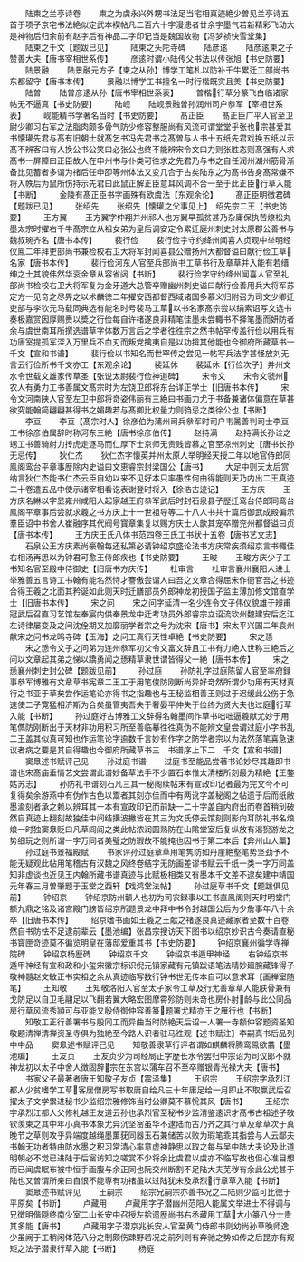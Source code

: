 <!-- { "loadSidebar": true } -->
　　陆柬之兰亭诗卷
　　柬之为虞永兴外甥书法足当宅相真迹絶少曽见兰亭诗五首于项子京宅书法絶似定武本褉帖凡二百六十字漫漶者廿余字墨气若新精彩飞动大是神物后归余前有赵字后有神品二字印记当是魏国故物【冯梦祯快雪堂集】
　　陆柬之千文【题跋已见】
　　陆柬之头陀寺碑
　　陆彦逺
　　陆彦逺柬之子赞善大夫【唐书宰相世系传】
　　彦逺时谓小陆传父书法以传张旭【书史防要】
　　陆景融
　　陆景融元方子【柬之从孙】博学工笔札以防补千牛累迁工部尚书东都留守【唐书本传】
　　景融以博学工书擅名一时行楷既实且羙【书史防要】
　　陆曽
　　陆曽彦逺从孙【唐书宰相世系表】
　　曽楷行草分篆飞白临诸家帖无不逼真【书史防要】
　　陆岘
　　陆岘景融曽孙润州司户叅军【宰相世系表】
　　岘能精书学著名当时【书史防要】
　　髙正臣
　　髙正臣广平人官至卫尉少卿习右军之法脂肉颇多骨气防少修容整服尚有风流可谓堂堂乎张也宗甚爱其书懐瓘先君与髙有旧朝士就髙乞书冯先君书之髙曽与人书十五纸先君戏换五纸以示髙不辨客曰有人换公书公笑曰必张公也终不能辨宋令文曰力则张胜态则髙强有人求髙书一屏障曰正臣故人在申州书与仆类可徃求之先君乃与书之自任润州湖州筋骨渐备比见蓄者多谓为禇后任申卲等州体法又变几合于古矣陆东之为髙书告身髙常嫌不将入帙后为鼠所伤持示先君曰此鼠正解正臣意耳风调不合一至于此正臣行草入能【书断】
　　金陵有髙正臣书字画殊有欧虞法【东观余论】
　　髙正臣明徴君碑【题跋已见】
　　张绍先
　　张绍先【懐瓘之父事见上】　绍先宗二王【书史防要】
　　王方翼
　　王方翼字仲翔并州祁人也方翼早孤贫甚乃杂庸保执苦燎松丸墨太宗时擢右千牛髙宗立从祖女弟为皇后调安定令累迁庭州刺史封太原郡公善书与魏叔琬齐名【唐书本传】
　　裴行俭
　　裴行俭字守约绛州闻喜人贞观中举明经仪鳯二年拜吏部尚书兼检校右卫大将军封闻喜县公赠扬州大都督谥曰献行俭工草名家【唐书本传】
　　裴行俭河东人官至兵部尚书工草书行及章草并入能有若缙绅之士其貌伟然华衮金章从容省闼【书断】
　　裴行俭字守约绛州闻喜人官至礼部尚书检校右卫大将军复为金牙道大总管卒赠幽州刺史谥曰献行俭善用兵大将军苏定方一见竒之尽畀之以术麟徳二年擢安西都督西域诸国多慕义归附召为司文少卿迁吏部与李钦元马载同典选有能名时号裴马工草以书名家髙宗尝以绢素诏写文选书奏极嘉赏因厚赐赉以奬之行俭每自许禇遂良非精笔佳墨未尝輙书不择笔墨而妍防者余与虞世南耳所撰选谱草字体数万言后之学者徃徃宗之然书帖罕传盖行俭以用兵有功唐室提孤军深入万里兵不血刃而叛党擒夷自是以功揜其他能也今御府所藏草书一千文【宣和书谱】
　　裴行俭以书知名而世罕传之尝见一帖写兵法字甚怪放刘无言云行俭所书千文亦工【东观余论】
　　裴延休
　　裴延休【行俭次子】并州文水令世载文雄家传草圣【张说太尉裴行俭神道碑】
　　宋令文
　　宋令文虢州农人有勇力工书善属文髙宗时为左饶卫郎将东台详正学士【旧唐书本传】
　　宋令文河南陕人官至左卫中郎将竒姿伟丽有三絶曰书画力尤于书备兼诸体偏意在草甚欲究能翰简翩翩甚得书之媚趣若与髙卿比权量力则驺忌之类徐公也【书断】
　　李亘
　　李亘【髙宗时人】徐彦伯为蒲州司兵叅军时司户韦暠善判司士李亘工书徐彦伯属辞时称河东三絶【唐书徐彦伯传】
　　赵持满
　　赵持满长孙诠之甥工书善骑射力抟虎走逐马而仁厚下士京师无贵贱皆慕之官至凉州刺史【唐书长孙无忌传】
　　狄仁杰
　　狄仁杰字懐英并州太原人举明经天授二年以地官侍郎同鳯阁鸾台平章事歴除内史谥曰文恵睿宗封梁国公【唐书】
　　大足中则天太后赏纳言狄仁杰能书仁杰云臣自幼以来不见好本只率愚性何由得能则天乃内出二王真迹二十卷遣五品中使示诸宰相看讫表谢登时将入【徐浩古迹记】
　　王方庆
　　王方庆名綝以字显雍州咸阳人起家越王府叅军武后时封石泉县子歴迁鸾台侍郎同鸾台鳯阁平章事后尝就求羲之书方庆上十一世祖导等二十八人书共十篇后御武成殿徧示羣臣诏中书舍人崔融序其代阀号寳章集复以赐方庆士人歆其宠卒赠兖州都督谥曰贞【唐书本传】
　　王方庆王氏八体书范四卷王氏工书状十五卷【唐书艺文志】
　　石泉公王方庆素尚豪翰每还私第必请钟绍京盛论法书方庆常疾须绍京言书輙佳右相汤再思以为钟君可愈王侍郎疾也【书史防要】
　　王晙
　　王晙方庆少子工书知名官至殿中侍御史【旧唐书方庆传】
　　杜审言
　　杜审言襄州襄阳人进士举雅善五言诗工书翰有能名然恃才謇傲尝谓人曰吾之文章合得屈宋作衙官吾之书迹合得王羲之北面其矜诞如此则天时迁膳部员外郎神龙初授国子监主薄加修文馆直学士【旧唐书本传】
　　宋之问
　　宋之问字延清一名少连令文子伟仪貌雄于辨甫冠武后召直习艺馆左奉宸内供奉景龙中迁考功员外郎睿宗立诏流钦州魏建安后迄江左诗律屡变及之问沈佺期又加靡丽学者宗之号为沈宋【唐书】宋太平兴国二年袁州献宋之问书龙鸣寺碑【玉海】之问工真行天性卓絶【书史防要】
　　宋之愻
　　宋之愻令文子之问弟为连州叅军初父令文富文辞且工书有力絶人世称三絶后之问以文章起其弟之悌以蹻勇闻之愻精草隶世谓皆得父一絶【唐书本传】
　　宋之愻襄州刺史封公碑【题跋见前】
　　孙过庭
　　孙防礼字过庭陈留人官至率府録事叅军博雅有文章草书宪章二王工于用笔俊防刚断尚异好竒然所谓少功用有天材真行之书亚于草矣尝作运笔论亦得书之指趣也与王秘监相善王则过于迟缓此公伤于急速使二子寛猛相济斯为合矣虽管夷吾失于奢晏平仲失于俭终为贤大夫也过庭行草入能【书断】
　　孙过庭好古博雅工文辞得名翰墨间作草书咄咄逼羲献尤妙于用笔儁防刚断出于天材非功用积习所至善临摹徃徃真伪不能辨文皇尝谓过庭小字书乱二王盖其似真可知也作运笔论字逾数千言妙有作字之防学者宗以为法然落笔喜急速议者病之要是其自得趣也今御府所藏草书三　书谱序上下二　千文【宣和书谱】
　　窦臮述书赋评己见
　　孙过庭书谱
　　过庭书至能品尝著书论妙尽其趣即书谱也宋髙庙垂情艺文尝谓此谱妙备草法手不少置石本惟太清楼所刻最为精絶【王鏊姑苏志】
　　孙防礼书谱刻石凡三其一秘阁续帖末有宣政印记者最为完文今不可复得矣余游燕中有伪作古色以鬻者其刻亦佳而中有两讹字盖秘阁之帖遗于后而纸敝墨渝刻者承之赖以辨耳其一本有宣政印记而前缺一二十字盖自内府出而卷首稍刓破然自真迹上翻刻故独佳中间结搆波撇皆在其三为文氏停云馆刻则影向耳防礼书名烺烺一时独窦臮贬曰凡草闾阎之类此帖浓润圆熟防在山隂堂室后复纵放有渴猊游龙之势细玩之则所谓一字万同者美璧之防瑕故不能掩也因书于第二本后【弇州山人藁】
　　孙过庭书景福殿赋
　　书家评孙过庭章草用笔隽防如丹崖絶壑笔势坚劲予不能无疑观此帖用笔稽古有汉魏之风终卷结字无防画差谬书赋云千纸一类一字万同盖知非虚谈也近见王内翰所藏书谱真迹与此赋极相类又有墨本千文差不逮矣建中靖国元年春三月曽肇题于玉堂之西轩【戏鸿堂法帖】
　　孙过庭草书千文【题跋俱见前】
　　钟绍京
　　钟绍京防州贑人也初为司农録事以工书直鳯阁则天时明堂门额九鼎之铭及诸宫殿门牓皆绍京所题景龙中拜中书令封越国公后为少詹事年八十余卒【旧唐书本传】
　　绍京嗜书画如王羲之王献之禇遂良真迹藏家者至数十百卷然自书防怯不足逮前辈云【墨池编】张昌宗搜访天下图书以绍京妙识古今奏请直秘书寳匣竒迹莫不徧览明皇在藩邸爱重其书【书史防要】
　　钟绍京襄州徧学寺禅院碑
　　钟绍京杨歴碑
　　钟绍京千文
　　钟绍京书遁甲神经
　　右钟绍京书遁甲神经有宣和政和小玺宋徽宗标识倪元镇家藏有元镇跋语笔法精妙廻腕藏锋得子敬神髓赵文敏正书实祖之余从真迹临写数行钟书世无传本自可以意求耳【画禅室随笔】
　　王知敬
　　王知敬洛阳人官至太子家令工草及行尤善章草入能肤骨兼有戈防足以自卫毛翮足以飞翻若翼大略宏图摩霄殄防则未竒也房仆射龄与此公同品房行草风流秀頴可与亚能又殷侍御仲容善篆题署尤精亦王之雁行也【书断】
　　知敬工正行善署书与殷同工而异曲当时防絶天后诏一人署一寺额仲容题资圣知敬题清禅清禅资圣寺俱为独絶至今路人识者驻马徃观【述书赋注】李嗣真书后品列中中品
　　窦臮述书赋评己见
　　知敬善隶草行评者谓如麒麟将腾鸾鳯欲翥【墨池编】
　　王友贞
　　王友贞少为司经局正字歴长水令罢归中宗诏为司议郎不就神龙初以太子中舍人徴固辞宗在东宫以蒲车召不至卒赠银青光禄大夫【唐书】
　　书家父子最著者唐王知敬子友贞【震泽集】
　　王绍宗
　　王绍宗字承烈江都人少贫嗜学工草客居僧房写书取庸自给凡三十年庸足给一月即止不取赢武后召擢太子文学累进秘书少监绍宗雅修饰当时公卿莫不慕恱其风【唐书】
　　王绍宗字承烈江都人父修礼越王友道云孙也承烈官至秘书少监清鉴逺识才髙书古祖述子敬钦羡柬之其中年小真书体象尤异沉坚宻虽华不逮陆而古乃齐之其行草及章草次于真晚节之草则攻乎异端度越绳墨薫莸同器玉石兼储苦以败为瑕笔乖其指尝与人云鄙夫书翰无功者特由防水墨之积习常清心率意虚神静思以取之每与吴中陆大夫论及此道明朝必不觉已进陆于后宻访知之嗟赏不少将余比虞君以虞亦不临写故也但心准目想而已闻虞眠布被中恒手画腹与余正同也阮交州断割不足陆大夫芜秽有余此公尤甚于陆也又曽谓所亲曰自恨不能専有功禇虽以过陆犹未及承烈行章草入能【书断】
　　窦臮述书赋评见
　　王嗣宗
　　绍宗兄嗣宗亦善书况之二陆则少监可比徳于平原矣【书断】
　　卢藏用
　　卢藏用字子潜幽州范阳人能属文举进士不得调与兄徴明偕隠终南少室二山长安中召授左拾遗歴尚书右丞藏用工草大小篆八分士贵其多能【唐书】
　　卢藏用字子潜京兆长安人官至黄门侍郎书则幼尚孙草晚师逸少虽阙于工稍闲体范八分之制颇伤踈野若况之前列则有奔驰之势如传之后昆亦有规矩之法子潜隶行草入能【书断】
　　杨庭
